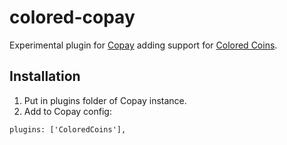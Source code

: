 # colored-copay

Experimental plugin for [Copay](https://github.com/bitpay/copay) adding support for [Colored Coins](http://coloredcoins.org).

## Installation
1. Put in plugins folder of Copay instance.
2. Add to Copay config:
````
plugins: ['ColoredCoins'],
````
